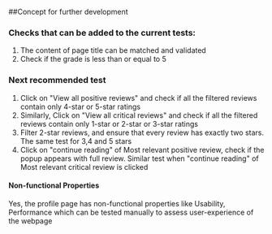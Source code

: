 ##Concept for further development

### Checks that can be added to the current tests:
1. The content of page title can be matched and validated
2. Check if the grade is less than or equal to 5

### Next recommended test
1. Click on "View all positive reviews" and check if all the filtered reviews contain only 4-star or 5-star ratings
2. Similarly, Click on "View all critical reviews" and check if all the filtered reviews contain only 1-star or 2-star or 3-star ratings
3. Filter 2-star reviews, and ensure that every review has exactly two stars. The same test for 3,4 and 5 stars
4. Click on "continue reading" of Most relevant positive review, check if the popup appears with full review. Similar test when "continue reading" of Most relevant critical review is clicked

#### Non-functional Properties
Yes, the profile page has non-functional properties like Usability, Performance which can be tested manually to assess user-experience of the webpage